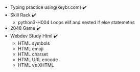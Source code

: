- Typing practice using(keybr.com) ✔️
- Skill Rack ✔️
  - python3-H004 Loops elif and nested if else statemetns
- 2048 Game ✔️
- Webdev Study Html ✔️
  - HTML symbols 
  - HTML emoji
  - HTML charset
  - HTML URL encode
  - HTML vs XHTML
